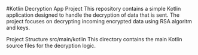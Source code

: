 #Kotlin Decryption App Project 
This repository contains a simple Kotlin application designed to handle the decryption of data that is sent. The project focuses on decrypting incoming encrypted data using RSA algoritm and keys.

Project Structure
src/main/kotlin
This directory contains the main Kotlin source files for the decryption logic.
